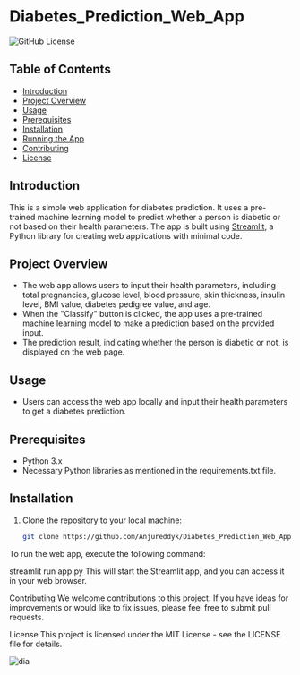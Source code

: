 # Diabetes_Prediction_Web_App

![GitHub License](https://img.shields.io/badge/License-MIT-green.svg)

## Table of Contents
- [Introduction](#introduction)
- [Project Overview](#project-overview)
- [Usage](#usage)
- [Prerequisites](#prerequisites)
- [Installation](#installation)
- [Running the App](#running-the-app)
- [Contributing](#contributing)
- [License](#license)

## Introduction
This is a simple web application for diabetes prediction. It uses a pre-trained machine learning model to predict whether a person is diabetic or not based on their health parameters. The app is built using [Streamlit](https://streamlit.io/), a Python library for creating web applications with minimal code.

## Project Overview
- The web app allows users to input their health parameters, including total pregnancies, glucose level, blood pressure, skin thickness, insulin level, BMI value, diabetes pedigree value, and age.
- When the "Classify" button is clicked, the app uses a pre-trained machine learning model to make a prediction based on the provided input.
- The prediction result, indicating whether the person is diabetic or not, is displayed on the web page.

## Usage
- Users can access the web app locally and input their health parameters to get a diabetes prediction.

## Prerequisites
- Python 3.x
- Necessary Python libraries as mentioned in the requirements.txt file.

## Installation
1. Clone the repository to your local machine:

   ```bash
   git clone https://github.com/Anjureddyk/Diabetes_Prediction_Web_App.git
To run the web app, execute the following command:

streamlit run app.py
This will start the Streamlit app, and you can access it in your web browser.

Contributing
We welcome contributions to this project. If you have ideas for improvements or would like to fix issues, please feel free to submit pull requests.

License
This project is licensed under the MIT License - see the LICENSE file for details.

![dia](https://github.com/Anjureddyk/Diabetes_Prediction_Web_App/assets/109125485/19e1b28f-4ff7-415f-908e-a200f02a2eb0)


